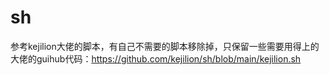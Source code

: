 # sh
参考kejilion大佬的脚本，有自己不需要的脚本移除掉，只保留一些需要用得上的
大佬的guihub代码：https://github.com/kejilion/sh/blob/main/kejilion.sh
